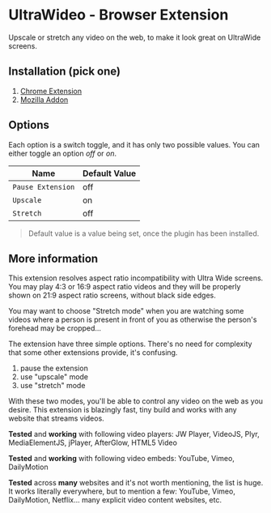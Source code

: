 # UltraWideo - Browser Extension

Upscale or stretch any video on the web, to make it look great on UltraWide screens.


## Installation (pick one)

1. [Chrome Extension](https://chrome.google.com/webstore/detail/ultrawideo/bfbnagnphiehemkdgmmficmjfddgfhpl)
2. [Mozilla Addon](https://addons.mozilla.org/en-US/firefox/addon/ultrawideo/)


## Options

Each option is a switch toggle, and it has only two possible values. 
You can either toggle an option _off_ or _on_.

| Name              | Default Value |
| ----------------- | ------------- |
| `Pause Extension` | off           |
| `Upscale`         | on            |
| `Stretch`         | off           |

> Default value is a value being set, once the plugin has been installed.


## More information

This extension resolves aspect ratio incompatibility with Ultra Wide screens.
You may play 4:3 or 16:9 aspect ratio videos and they will be properly shown on 21:9 aspect ratio screens, without black side edges.

You may want to choose "Stretch mode" when you are watching some videos where a person is present in front of you as otherwise the person's forehead may be cropped...

The extension have three simple options. There's no need for complexity that some other extensions provide, it's confusing.

1. pause the extension
2. use "upscale" mode
3. use "stretch" mode

With these two modes, you'll be able to control any video on the web as you desire.
This extension is blazingly fast, tiny build and works with any website that streams videos.

**Tested** and **working** with following video players:
JW Player, VideoJS, Plyr, MediaElementJS, jPlayer, AfterGlow, HTML5 Video

**Tested** and **working** with following video embeds:
YouTube, Vimeo, DailyMotion

**Tested** across **many** websites and it's not worth mentioning, the list is huge. It works literally everywhere, but to mention a few:
YouTube, Vimeo, DailyMotion, Netflix... many explicit video content websites, etc.
